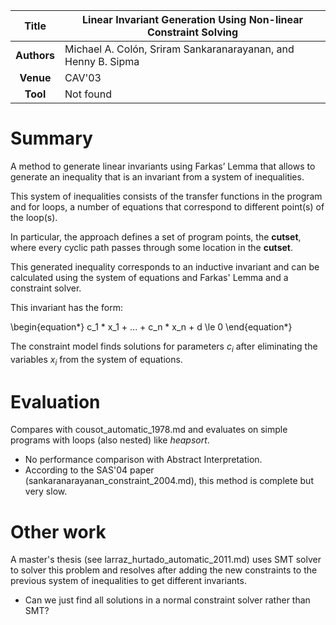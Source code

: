 | **Title**   | Linear Invariant Generation Using Non-linear Constraint Solving  |
|:-----------:|------------------------------------------------------------------| 
| **Authors** | Michael A. Colón, Sriram Sankaranarayanan, and Henny B. Sipma    |
| **Venue**   | CAV'03                                                           |
| **Tool**    | Not found                                                        |



# Summary
A method to generate linear invariants using Farkas’ Lemma that allows
to generate an inequality that is an invariant from a system of inequalities.
<!--  -->
This system of inequalities consists of the transfer functions in the program
and for loops, a number of equations that correspond to different point(s) of
the loop(s).
<!--  -->
In particular, the approach defines a set of program points, the
**cutset**, where every cyclic path passes through some location
in the **cutset**.
<!--  -->
This generated inequality corresponds to an inductive invariant and
can be calculated using the system of equations and Farkas' Lemma
and a constraint solver.


This invariant has the form:

\begin{equation*}
c_1 * x_1 + ... + c_n * x_n + d \le 0
\end{equation*}


The constraint model finds solutions for parameters $c_i$ after eliminating
the variables $x_i$ from the system of equations.


# Evaluation

Compares with cousot_automatic_1978.md and evaluates on simple
programs with loops (also nested) like *heapsort*.

- No performance comparison with Abstract Interpretation.
- According to the SAS'04 paper (sankaranarayanan_constraint_2004.md), 
  this method is complete but very slow.

# Other work
A master's thesis (see larraz_hurtado_automatic_2011.md) uses SMT
solver to solver this problem and resolves after adding the new
constraints to the previous system of inequalities to get different
invariants.

- Can we just find all solutions in a normal constraint solver rather
  than SMT?


